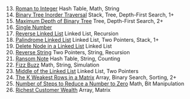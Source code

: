 13. [Roman to Integer](roman-to-integer) Hash Table, Math, String
94. [Binary Tree Inorder Traversal](binary-tree-inorder-traversal) Stack, Tree, Depth-First Search, 1+
104. [Maximum Depth of Binary Tree](maximum-depth-of-binary-tree) Tree, Depth-First Search, 2+
136. [Single Number](https://leetcode.com/problems/single-number/)
206. [Reverse Linked List](reverse-linked-list) Linked List, Recursion
234. [Palindrome Linked List](palindrome-linked-list) Linked List, Two Pointers, Stack, 1+
237. [Delete Node in a Linked List](delete-node-in-a-linked-list) Linked List
344. [Reverse String](reverse-string) Two Pointers, String, Recursion
383. [Ransom Note](ransom-note) Hash Table, String, Counting
412. [Fizz Buzz](fizz-buzz) Math, String, Simulation
876. [Middle of the Linked List](middle-of-the-linked-list) Linked List, Two Pointers
1337. [The K Weakest Rows in a Matrix](the-k-weakest-rows-in-a-matrix) Array, Binary Search, Sorting, 2+
1342. [Number of Steps to Reduce a Number to Zero](number-of-steps-to-reduce-a-number-to-zero) Math, Bit Manipulation
1672. [Richest Customer Wealth](richest-customer-wealth) Array, Matrix
